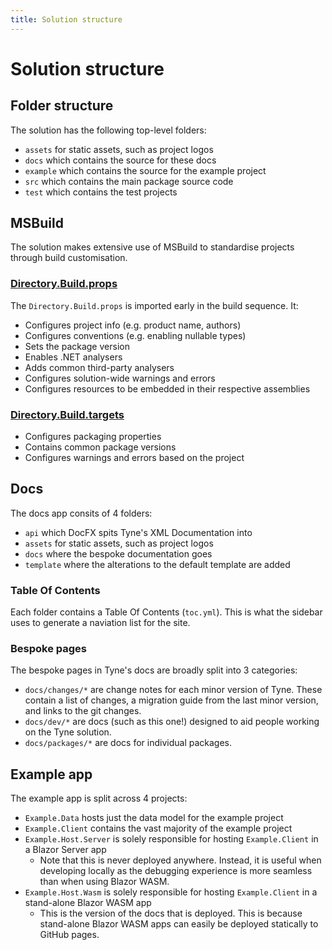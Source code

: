 ```yaml
---
title: Solution structure
---
```


# Solution structure

## Folder structure

The solution has the following top-level folders:
- `assets` for static assets, such as project logos
- `docs` which contains the source for these docs
- `example` which contains the source for the example project
- `src` which contains the main package source code
- `test` which contains the test projects

## MSBuild

The solution makes extensive use of MSBuild to standardise projects through build customisation.

### [Directory.Build.props](gitfile://Directory.Build.props)
The `Directory.Build.props` is imported early in the build sequence. It:
- Configures project info (e.g. product name, authors)
- Configures conventions (e.g. enabling nullable types)
- Sets the package version
- Enables .NET analysers
- Adds common third-party analysers
- Configures solution-wide warnings and errors
- Configures resources to be embedded in their respective assemblies

### [Directory.Build.targets](gitfile://Directory.Build.targets)
- Configures packaging properties
- Contains common package versions
- Configures warnings and errors based on the project

## Docs
The docs app consits of 4 folders:
- `api` which DocFX spits Tyne's XML Documentation into
- `assets` for static assets, such as project logos
- `docs` where the bespoke documentation goes
- `template` where the alterations to the default template are added

### Table Of Contents
Each folder contains a Table Of Contents (`toc.yml`). This is what the sidebar uses to generate a naviation list for the site.

### Bespoke pages
The bespoke pages in Tyne's docs are broadly split into 3 categories:
- `docs/changes/*` are change notes for each minor version of Tyne. These contain a list of changes, a migration guide from the last minor version, and links to the git changes.
- `docs/dev/*` are docs (such as this one!) designed to aid people working on the Tyne solution.
- `docs/packages/*` are docs for individual packages.

## Example app
The example app is split across 4 projects:
- `Example.Data` hosts just the data model for the example project
- `Example.Client` contains the vast majority of the example project
- `Example.Host.Server` is solely responsible for hosting `Example.Client` in a Blazor Server app
    - Note that this is never deployed anywhere. Instead, it is useful when developing locally as the debugging experience is more seamless than when using Blazor WASM.
- `Example.Host.Wasm` is solely responsible for hosting `Example.Client` in a stand-alone Blazor WASM app
    - This is the version of the docs that is deployed. This is because stand-alone Blazor WASM apps can easily be deployed statically to GitHub pages.
